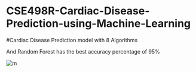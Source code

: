 # CSE498R-Cardiac-Disease-Prediction-using-Machine-Learning

#Cardiac Disease Prediction model with 8 Algorithms 

And Random Forest has the best accuracy percentage of 95%

![m](https://user-images.githubusercontent.com/83463788/211352272-155a88a0-8803-4b90-91b8-b9cf1580ae9e.jpg)

